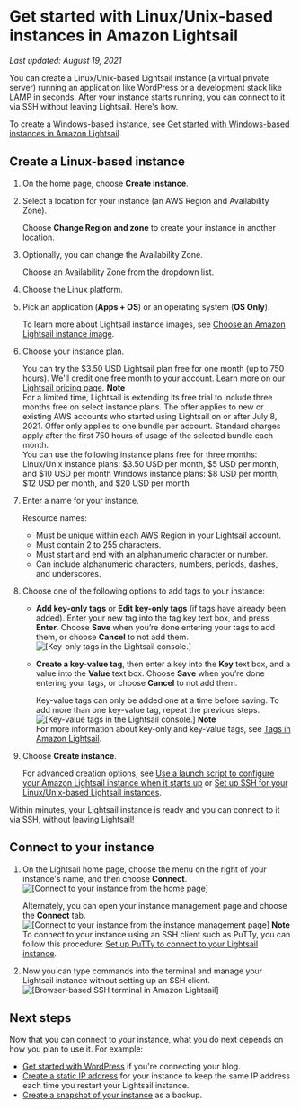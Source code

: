 # Get started with Linux/Unix\-based instances in Amazon Lightsail<a name="getting-started-with-amazon-lightsail"></a>

 *Last updated: August 19, 2021* 

You can create a Linux/Unix\-based Lightsail instance \(a virtual private server\) running an application like WordPress or a development stack like LAMP in seconds\. After your instance starts running, you can connect to it via SSH without leaving Lightsail\. Here's how\.

To create a Windows\-based instance, see [Get started with Windows\-based instances in Amazon Lightsail](get-started-with-windows-based-instances-in-lightsail.md)\.

## Create a Linux\-based instance<a name="getting-started-create-an-instance"></a>

1. On the home page, choose **Create instance**\.

1. Select a location for your instance \(an AWS Region and Availability Zone\)\.

   Choose **Change Region and zone** to create your instance in another location\.

1. Optionally, you can change the Availability Zone\.

   Choose an Availability Zone from the dropdown list\.

1. Choose the Linux platform\.

1. Pick an application \(**Apps \+ OS**\) or an operating system \(**OS Only**\)\.

   To learn more about Lightsail instance images, see [Choose an Amazon Lightsail instance image](compare-options-choose-lightsail-instance-image.md)\.

1. Choose your instance plan\.

   You can try the $3\.50 USD Lightsail plan free for one month \(up to 750 hours\)\. We'll credit one free month to your account\. Learn more on our [Lightsail pricing page](http://www.amazonlightsail.com/pricing/)\.
**Note**  
For a limited time, Lightsail is extending its free trial to include three months free on select instance plans\. The offer applies to new or existing AWS accounts who started using Lightsail on or after July 8, 2021\. Offer only applies to one bundle per account\. Standard charges apply after the first 750 hours of usage of the selected bundle each month\.  
You can use the following instance plans free for three months:  
Linux/Unix instance plans: $3\.50 USD per month, $5 USD per month, and $10 USD per month
Windows instance plans: $8 USD per month, $12 USD per month, and $20 USD per month

1. Enter a name for your instance\.

   Resource names:
   + Must be unique within each AWS Region in your Lightsail account\.
   + Must contain 2 to 255 characters\.
   + Must start and end with an alphanumeric character or number\.
   + Can include alphanumeric characters, numbers, periods, dashes, and underscores\.

1. Choose one of the following options to add tags to your instance:
   + **Add key\-only tags** or **Edit key\-only tags** \(if tags have already been added\)\. Enter your new tag into the tag key text box, and press **Enter**\. Choose **Save** when you’re done entering your tags to add them, or choose **Cancel** to not add them\.  
![\[Key-only tags in the Lightsail console.\]](https://d9yljz1nd5001.cloudfront.net/en_us/f1c62fa5316bf1df017e7afb5a0e0a21/images/amazon-lightsail-key-only-tags.png)
   + **Create a key\-value tag**, then enter a key into the **Key** text box, and a value into the **Value** text box\. Choose **Save** when you’re done entering your tags, or choose **Cancel** to not add them\.

     Key\-value tags can only be added one at a time before saving\. To add more than one key\-value tag, repeat the previous steps\.  
![\[Key-value tags in the Lightsail console.\]](https://d9yljz1nd5001.cloudfront.net/en_us/f1c62fa5316bf1df017e7afb5a0e0a21/images/amazon-lightsail-key-value-tag.png)
**Note**  
For more information about key\-only and key\-value tags, see [Tags in Amazon Lightsail](amazon-lightsail-tags.md)\.

1. Choose **Create instance**\.

   For advanced creation options, see [Use a launch script to configure your Amazon Lightsail instance when it starts up](lightsail-how-to-configure-server-additional-data-shell-script.md) or [Set up SSH for your Linux/Unix\-based Lightsail instances](lightsail-how-to-set-up-ssh.md)\.

Within minutes, your Lightsail instance is ready and you can connect to it via SSH, without leaving Lightsail\!

## Connect to your instance<a name="getting-started-connect-to-your-instance"></a>

1. On the Lightsail home page, choose the menu on the right of your instance's name, and then choose **Connect**\.  
![\[Connect to your instance from the home page\]](https://d9yljz1nd5001.cloudfront.net/en_us/f1c62fa5316bf1df017e7afb5a0e0a21/images/amazon-lightsail-connect-to-your-instance.png)

   Alternately, you can open your instance management page and choose the **Connect** tab\.  
![\[Connect to your instance from the instance management page\]](https://d9yljz1nd5001.cloudfront.net/en_us/f1c62fa5316bf1df017e7afb5a0e0a21/images/amazon-lightsail-connect-to-your-instance-from-instance-management-page.png)
**Note**  
To connect to your instance using an SSH client such as PuTTy, you can follow this procedure: [Set up PuTTy to connect to your Lightsail instance](lightsail-how-to-set-up-putty-to-connect-using-ssh.md)\.

1. Now you can type commands into the terminal and manage your Lightsail instance without setting up an SSH client\.  
![\[Browser-based SSH terminal in Amazon Lightsail\]](https://d9yljz1nd5001.cloudfront.net/en_us/f1c62fa5316bf1df017e7afb5a0e0a21/images/amazon-lightsail-bitnami-terminal-window.png)

## Next steps<a name="getting-started-next-steps"></a>

Now that you can connect to your instance, what you do next depends on how you plan to use it\. For example:
+ [Get started with WordPress](getting-started-with-wordpress-and-lightsail.md) if you're connecting your blog\.
+ [Create a static IP address](lightsail-create-static-ip.md) for your instance to keep the same IP address each time you restart your Lightsail instance\.
+ [Create a snapshot of your instance](lightsail-how-to-create-a-snapshot-of-your-instance.md) as a backup\.